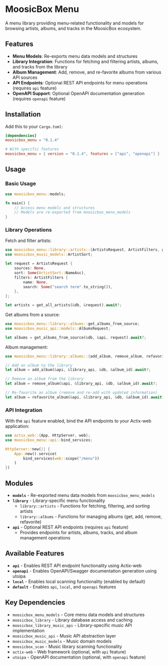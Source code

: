 # MoosicBox Menu

A menu library providing menu-related functionality and models for browsing artists, albums, and tracks in the MoosicBox ecosystem.

## Features

- **Menu Models**: Re-exports menu data models and structures
- **Library Integration**: Functions for fetching and filtering artists, albums, and tracks from the library
- **Album Management**: Add, remove, and re-favorite albums from various API sources
- **API Endpoints**: Optional REST API endpoints for menu operations (requires `api` feature)
- **OpenAPI Support**: Optional OpenAPI documentation generation (requires `openapi` feature)

## Installation

Add this to your `Cargo.toml`:

```toml
[dependencies]
moosicbox_menu = "0.1.4"

# With specific features
moosicbox_menu = { version = "0.1.4", features = ["api", "openapi"] }
```

## Usage

### Basic Usage

```rust
use moosicbox_menu::models;

fn main() {
    // Access menu models and structures
    // Models are re-exported from moosicbox_menu_models
}
```

### Library Operations

Fetch and filter artists:

```rust
use moosicbox_menu::library::artists::{ArtistsRequest, ArtistFilters, get_all_artists};
use moosicbox_music_models::ArtistSort;

let request = ArtistsRequest {
    sources: None,
    sort: Some(ArtistSort::NameAsc),
    filters: ArtistFilters {
        name: None,
        search: Some("search term".to_string()),
    },
};

let artists = get_all_artists(&db, &request).await?;
```

Get albums from a source:

```rust
use moosicbox_menu::library::albums::get_albums_from_source;
use moosicbox_music_api::models::AlbumsRequest;

let albums = get_albums_from_source(&db, &api, request).await?;
```

Album management:

```rust
use moosicbox_menu::library::albums::{add_album, remove_album, refavorite_album};

// Add an album to the library
let album = add_album(&api, &library_api, &db, &album_id).await?;

// Remove an album from the library
let album = remove_album(&api, &library_api, &db, &album_id).await?;

// Re-favorite an album (remove and re-add with updated information)
let album = refavorite_album(&api, &library_api, &db, &album_id).await?;
```

### API Integration

With the `api` feature enabled, bind the API endpoints to your Actix-web application:

```rust
use actix_web::{App, HttpServer, web};
use moosicbox_menu::api::bind_services;

HttpServer::new(|| {
    App::new().service(
        bind_services(web::scope("/menu"))
    )
})
```

## Modules

- **`models`** - Re-exported menu data models from `moosicbox_menu_models`
- **`library`** - Library-specific menu functionality
    - `library::artists` - Functions for fetching, filtering, and sorting artists
    - `library::albums` - Functions for managing albums (get, add, remove, refavorite)
- **`api`** - Optional REST API endpoints (requires `api` feature)
    - Provides endpoints for artists, albums, tracks, and album management operations

## Available Features

- **`api`** - Enables REST API endpoint functionality using Actix-web
- **`openapi`** - Enables OpenAPI/Swagger documentation generation using utoipa
- **`local`** - Enables local scanning functionality (enabled by default)
- **`default`** - Enables `api`, `local`, and `openapi` features

## Key Dependencies

- `moosicbox_menu_models` - Core menu data models and structures
- `moosicbox_library` - Library database access and caching
- `moosicbox_library_music_api` - Library-specific music API implementation
- `moosicbox_music_api` - Music API abstraction layer
- `moosicbox_music_models` - Music domain models
- `moosicbox_scan` - Music library scanning functionality
- `actix-web` - Web framework (optional, with `api` feature)
- `utoipa` - OpenAPI documentation (optional, with `openapi` feature)
